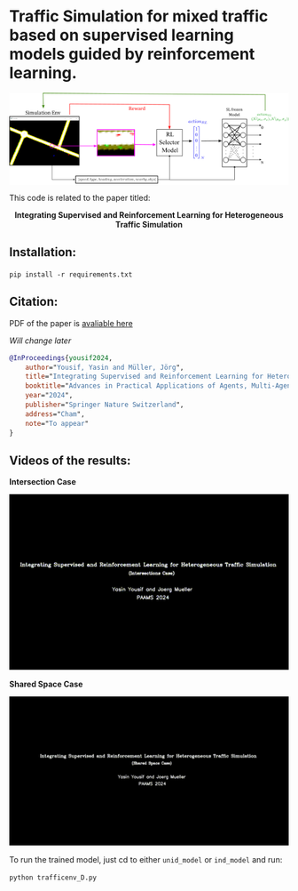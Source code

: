 


# Traffic Simulation for mixed traffic based on supervised learning models guided by reinforcement learning.


<p align="center" style="background-color:white;">
  <img src="methodology.png" style="background-color:white;"/>
</p>

This code is related to the paper titled: 

<p align="center">
<b>Integrating Supervised and Reinforcement Learning for Heterogeneous Traffic Simulation</b>
</p>


## Installation:
`pip install -r requirements.txt`

## Citation:

PDF of the paper is [avaliable here](paper.pdf)

*Will change later* 


```bibtex
@InProceedings{yousif2024,
    author="Yousif, Yasin and Müller, Jörg",
    title="Integrating Supervised and Reinforcement Learning for Heterogeneous Traffic Simulation",
    booktitle="Advances in Practical Applications of Agents, Multi-Agent Systems.",
    year="2024",
    publisher="Springer Nature Switzerland",
    address="Cham",
    note="To appear"
}
```




## Videos of the results:

**Intersection Case**

![](ind_model/output_ind.gif)


**Shared Space Case**

![](unid_model/output_unid.gif)


To run the trained model, just cd to either `unid_model` or `ind_model` and run:

`python trafficenv_D.py`





